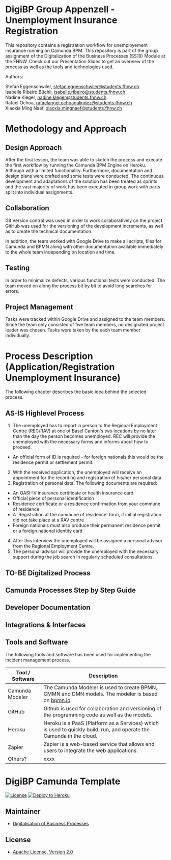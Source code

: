 # DigiBP Group Appenzell - Unemployment Insurance Registration

This repository contains a registration workflow for unemployement insurance running on Camunda BPM. This repository is part of the group assignment of the Digitalization of the Business Processes (SS19) Module at the FHNW. Check out our Presentation Slides to get an overview of the process as well as the tools and technologies used.

Authors:

Stefan Eggenschwiler, stefan.eggenschwiler@students.fhnw.ch <br>
Isabelle Ribeiro Büchli, isabelle.ribeiro@students.fhnw.ch <br>
Nadine Kleger, nadine.kleger@students.fhnw.ch <br>
Rafael Ochoa, rafaelangel.ochoagalindez@students.fhnw.ch <br>
Xiaoxia Ming Naef, xiaoxia.mingnaef@students.fhnw.ch <br>

# Methodology and Approach
## Design Approach
After the first lesson, the team was able to sketch the process and execute the first workflow by running the Camunda BPM Engine on Heroku. Although with a limited functionality. Furthermore, documentation and design plans were crafted and some tests were conducted. The continuous development and adaptations of the solution has been treated as sprints and the vast majority of work has been executed in group work with parts split into individual assignments.

## Collaboration
Git Version control was used in order to work collaboratively on the project. GitHub was used for the versioning of the development increments, as well as to create the technical documentation.

In addition, the team worked with Google Drive to make all scripts, files for Camunda and BPMN along with other documentation available immediately to the whole team independing on location and time. 

## Testing
In order to minimalize defects, various functional tests were conducted. The team moved on along the process bit by bit to avoid long searches for errors. 

## Project Management
Tasks were tracked within Google Drive and assigned to the team members. Since the team only consisted of five team members, no designated project leader was chosen. Tasks were taken by the each team member individually.

# Process Description (Application/Registration Unemployment Insurance)
The following chapter describes the basic idea behind the selected process. 

## AS-IS Highlevel Process
1. The unemployed has to report in person to the Regional Employment Centre (REC/RAV) at one of Basel Canton's two locations by no later than the day the person becomes unemployed. REC will provide the unemployed with the necessary forms and informs about how to proceed. 
* An official form of ID is required - for foreign nationals this would be the residence permit or settlement permit. <br>
2.	With the received application, the unemployed will receive an appointment for the recording and registration of his/her personal data. <br>
3. Registration of personal data. The following documents are required: 
* An OASI-IV insurance certificate or health insurance card <br>
* Official piece of personal identification <br>
* Residence certificate or a residence confirmation from your commune of residence <br>
* A 'Registration at the commune of residence' form, if initial registration did not take place at a RAV centre <br>
* Foreign nationals must also produce their permanent residence permit or a foreign national identity card <br>
4.  After this interview the unemployed will be assigned a personal advisor from the Regional Employment Centre. <br>
5.  The personal advisor will provide the unemployed with the necessary support during the job search in regularly scheduled consultations.

## TO-BE Digitalized Process
  

## Camunda Processes Step by Step Guide

## Developer Documentation

## Integrations & Interfaces

## Tools and Software

The following tools and software has been used for implementing the incident management process.

| Tool / Software  | Description |
| ---------------- | ------------------ |
| Camunda Modeler  | The Camunda Modeler is used to create BPMN, CMMN and DMN models. The modeler is based on [bpmn.io](http://bpmn.io/).  |
| GitHub| Github is used for collaboration and versioning of the programming code as well as the models. |
|Heroku|Heroku is a PaaS (Platform as a Services) which is used to quickly build, run, and operate the Camunda in the cloud. |
|Zapier|Zapier is a web-based service that allows end users to integrate the web applications. |
|Others?|xxxx|

















# DigiBP Camunda Template

[![License](http://img.shields.io/:license-apache-blue.svg)](http://www.apache.org/licenses/LICENSE-2.0.html)
[![Deploy to Heroku](https://img.shields.io/badge/deploy%20to-Heroku-6762a6.svg?longCache=true)](https://heroku.com/deploy)

## Maintainer
- [Digitalisation of Business Processes](https://github.com/digibp)

## License

- [Apache License, Version 2.0](https://github.com/DigiBP/digibp-archetype-camunda-boot/blob/master/LICENSE)
